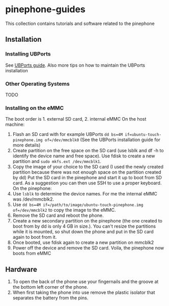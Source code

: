 # pinephone-guides
This collection contains tutorials and software related to the pinephone

## Installation
### Installing UBPorts
See [UBPorts guide](https://github.com/Oleffa/pinephone-guides/blob/master/UBPorts.md).
Also more tips on how to maintain the UBPorts installation
### Other Operating Systems
TODO
### Installing on the eMMC
The boot order is 1. external SD card, 2. internal eMMC
On the host machine:
1. Flash an SD card with for example UBPorts `dd bs=4M if=ubuntu-touch-pinephone.img of=/dev/mmcblk0` (See the UBPorts installation guide for more details)
2. Create partition on the free space on the SD card (use lsblk and df -h to identify the device name and free space). Use fdisk to create a new partition and `sudo mkfs.ext /dev/mmcblk1`.
3. Copy the image of your choice to the SD card (I used the newly created partition because there was not enough space on the partition created by dd)
Put the SD card in the pinephone and start it up to boot from SD card.
As a suggestion you can then use SSH to use a proper keyboard.
On the pinephone:
1. Use `lsblk` to determine the device names. For me the internal eMMC was /dev/mmcblk2. 
2. Use `dd bs=4M if=/path/to/image/ubuntu-touch-pinephone.img of=/dev/mmcblk2` to copy the image to the eMMC.
3. Remove the SD card and reboot the phone.
4. Create a new secondary partition on the pinephone (the one created to boot from by dd is only 4 GB in size.). You can't resize the partitions while it is mounted, so shut down the phone and put in the SD card again to boot from it.
6. Once booted, use fdisk again to create a new partition on mmcblk2
7. Power off the device and remove the SD card. Voila, the pinephone now boots from eMMC

## Hardware
1. To open the back of the phone use your fingernails and the groove at the bottom left corner of the phone.
2. When first taking the phone into use remove the plastic isolator that separates the battery from the pins.
